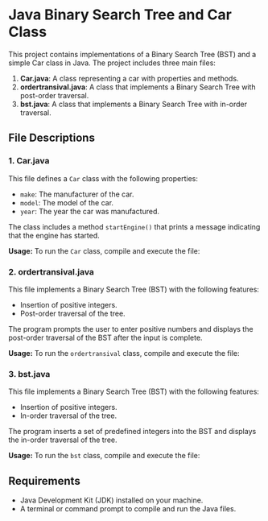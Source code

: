 # Java Binary Search Tree and Car Class

This project contains implementations of a Binary Search Tree (BST) and a simple Car class in Java. The project includes three main files:

1. **Car.java**: A class representing a car with properties and methods.
2. **ordertransival.java**: A class that implements a Binary Search Tree with post-order traversal.
3. **bst.java**: A class that implements a Binary Search Tree with in-order traversal.

## File Descriptions

### 1. Car.java

This file defines a `Car` class with the following properties:
- `make`: The manufacturer of the car.
- `model`: The model of the car.
- `year`: The year the car was manufactured.

The class includes a method `startEngine()` that prints a message indicating that the engine has started.

**Usage:**
To run the `Car` class, compile and execute the file:


### 2. ordertransival.java

This file implements a Binary Search Tree (BST) with the following features:
- Insertion of positive integers.
- Post-order traversal of the tree.

The program prompts the user to enter positive numbers and displays the post-order traversal of the BST after the input is complete.

**Usage:**
To run the `ordertransival` class, compile and execute the file:

### 3. bst.java

This file implements a Binary Search Tree (BST) with the following features:
- Insertion of positive integers.
- In-order traversal of the tree.

The program inserts a set of predefined integers into the BST and displays the in-order traversal of the tree.

**Usage:**
To run the `bst` class, compile and execute the file:


## Requirements

- Java Development Kit (JDK) installed on your machine.
- A terminal or command prompt to compile and run the Java files.

